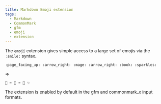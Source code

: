 ```yaml
---
title: Markdown Emoji extension
tags:
  - Markdown
  - CommonMark
  - gfm
  - emoji
  - extension
---
```


The `emoji` extension gives simple access to a large set of emojis via the `:smile:` syntax.

	:page_facing_up: :arrow_right: :mage: :arrow_right: :book: :sparkles:

⇒

	📄 ➡️ 🧙 ➡️ 📖 ✨

The extension is enabled by default in the gfm and commonmark_x input formats.
